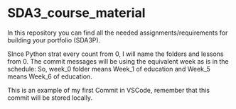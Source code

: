 # SDA3_course_material
In this repository you can find all the needed assignments/requirements for building your portfolio (SDA3P).

SInce Python strat every count from 0, I will name the folders and lessons from 0. The commit messages will be using the equivalent week as is in the schedule: So, week_0 folder means Week_1 of education and Week_5 means Week_6 of education.

This is an example of my first Commit in VSCode, remember that this commit will be stored locally.
    